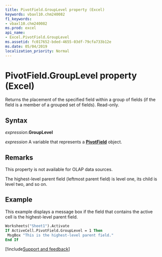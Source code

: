 ```yaml
---
title: PivotField.GroupLevel property (Excel)
keywords: vbaxl10.chm240082
f1_keywords:
- vbaxl10.chm240082
ms.prod: excel
api_name:
- Excel.PivotField.GroupLevel
ms.assetid: fc017652-bded-4655-03df-79cfa733b12e
ms.date: 05/04/2019
localization_priority: Normal
---
```



# PivotField.GroupLevel property (Excel)

Returns the placement of the specified field within a group of fields (if the field is a member of a grouped set of fields). Read-only.


## Syntax

_expression_.**GroupLevel**

_expression_ A variable that represents a **[PivotField](Excel.PivotField.md)** object.


## Remarks

This property is not available for OLAP data sources.

The highest-level parent field (leftmost parent field) is level one, its child is level two, and so on.


## Example

This example displays a message box if the field that contains the active cell is the highest-level parent field.

```vb
Worksheets("Sheet1").Activate 
If ActiveCell.PivotField.GroupLevel = 1 Then 
 MsgBox "This is the highest-level parent field." 
End If
```




[!include[Support and feedback](~/includes/feedback-boilerplate.md)]